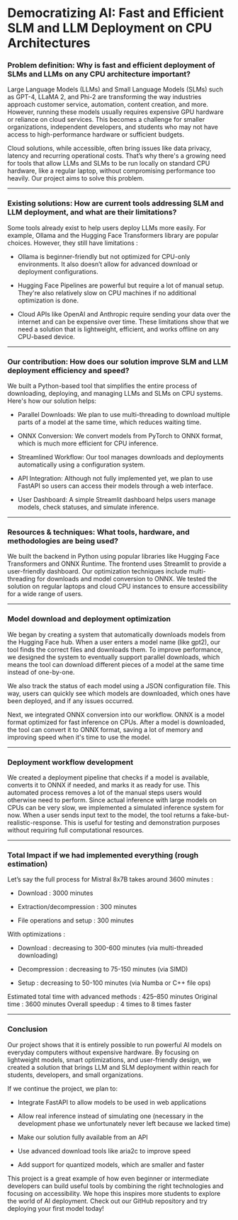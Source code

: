 # Democratizing AI: Fast and Efficient SLM and LLM Deployment on CPU Architectures


### Problem definition: Why is fast and efficient deployment of SLMs and LLMs on any CPU architecture important?

Large Language Models (LLMs) and Small Language Models (SLMs) such as GPT-4, LLaMA 2, and Phi-2 are transforming the way industries approach customer service, automation, content creation, and more. However, running these models usually requires expensive GPU hardware or reliance on cloud services. This becomes a challenge for smaller organizations, independent developers, and students who may not have access to high-performance hardware or sufficient budgets.

Cloud solutions, while accessible, often bring issues like data privacy, latency and recurring operational costs. That’s why there's a growing need for tools that allow LLMs and SLMs to be run locally on standard CPU hardware, like a regular laptop, without compromising performance too heavily. Our project aims to solve this problem.

_________________________________________________________________________________________
### Existing solutions: How are current tools addressing SLM and LLM deployment, and what are their limitations?

Some tools already exist to help users deploy LLMs more easily. For example, Ollama and the Hugging Face Transformers library are popular choices. However, they still have limitations :

-	Ollama is beginner-friendly but not optimized for CPU-only environments. It also doesn’t allow for advanced download or deployment configurations.
  
-	Hugging Face Pipelines are powerful but require a lot of manual setup. They're also relatively slow on CPU machines if no additional optimization is done.
  
-	Cloud APIs like OpenAI and Anthropic require sending your data over the internet and can be expensive over time.
These limitations show that we need a solution that is lightweight, efficient, and works offline on any CPU-based device.

_________________________________________________________________________________________
### Our contribution: How does our solution improve SLM and LLM deployment efficiency and speed?

We built a Python-based tool that simplifies the entire process of downloading, deploying, and managing LLMs and SLMs on CPU systems. Here's how our solution helps:

-	Parallel Downloads: We plan to use multi-threading to download multiple parts of a model at the same time, which reduces waiting time.
  
-	ONNX Conversion: We convert models from PyTorch to ONNX format, which is much more efficient for CPU inference.
  
-	Streamlined Workflow: Our tool manages downloads and deployments automatically using a configuration system.
  
-	API Integration: Although not fully implemented yet, we plan to use FastAPI so users can access their models through a web interface.
  
-	User Dashboard: A simple Streamlit dashboard helps users manage models, check statuses, and simulate inference.

_________________________________________________________________________________________
### Resources & techniques: What tools, hardware, and methodologies are being used?

We built the backend in Python using popular libraries like Hugging Face Transformers and ONNX Runtime. The frontend uses Streamlit to provide a user-friendly dashboard. Our optimization techniques include multi-threading for downloads and model conversion to ONNX. We tested the solution on regular laptops and cloud CPU instances to ensure accessibility for a wide range of users.

_________________________________________________________________________________________
### Model download and deployment optimization

We began by creating a system that automatically downloads models from the Hugging Face hub. When a user enters a model name (like gpt2), our tool finds the correct files and downloads them. To improve performance, we designed the system to eventually support parallel downloads, which means the tool can download different pieces of a model at the same time instead of one-by-one.

We also track the status of each model using a JSON configuration file. This way, users can quickly see which models are downloaded, which ones have been deployed, and if any issues occurred.

Next, we integrated ONNX conversion into our workflow. ONNX is a model format optimized for fast inference on CPUs. After a model is downloaded, the tool can convert it to ONNX format, saving a lot of memory and improving speed when it's time to use the model.

_________________________________________________________________________________________
### Deployment workflow development

We created a deployment pipeline that checks if a model is available, converts it to ONNX if needed, and marks it as ready for use. This automated process removes a lot of the manual steps users would otherwise need to perform.
Since actual inference with large models on CPUs can be very slow, we implemented a simulated inference system for now. When a user sends input text to the model, the tool returns a fake-but-realistic-response. This is useful for testing and demonstration purposes without requiring full computational resources.

_________________________________________________________________________________________
### Total Impact if we had implemented everything (rough estimation)

Let’s say the full process for Mistral 8x7B takes around 3600 minutes :

-	Download : 3000 minutes
  
-	Extraction/decompression : 300 minutes
  
-	File operations and setup : 300 minutes
  
With optimizations :

-	Download : decreasing to 300-600 minutes (via multi-threaded downloading)
  
-	Decompression : decreasing to 75-150 minutes (via SIMD)
  
-	Setup : decreasing to 50-100 minutes (via Numba or C++ file ops)
  
Estimated total time with advanced methods : 425–850 minutes
Original time : 3600 minutes
Overall speedup : 4 times to 8 times faster

_________________________________________________________________________________________
### Conclusion

Our project shows that it is entirely possible to run powerful AI models on everyday computers without expensive hardware. By focusing on lightweight models, smart optimizations, and user-friendly design, we created a solution that brings LLM and SLM deployment within reach for students, developers, and small organizations.

If we continue the project, we plan to:

- Integrate FastAPI to allow models to be used in web applications
  
- Allow real inference instead of simulating one (necessary in the development phase we unfortunately never left because we lacked time)

- Make our solution fully available from an API
  
-	Use advanced download tools like aria2c to improve speed
  
-	Add support for quantized models, which are smaller and faster
  
This project is a great example of how even beginner or intermediate developers can build useful tools by combining the right technologies and focusing on accessibility. We hope this inspires more students to explore the world of AI deployment.
Check out our GitHub repository and try deploying your first model today!



